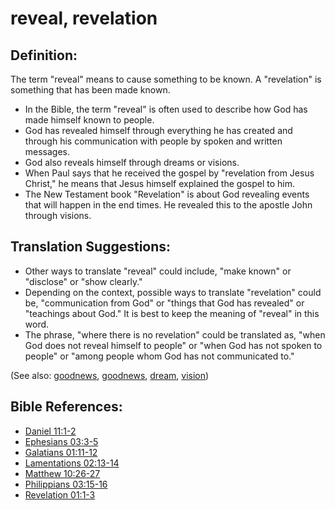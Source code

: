 # reveal, revelation #

## Definition: ##

The term "reveal" means to cause something to be known. A "revelation" is something that has been made known.

* In the Bible, the term "reveal" is often used to describe how God has made himself known to people.
* God has revealed himself through everything he has created and through his communication with people by spoken and written messages.
* God also reveals himself through dreams or visions.
* When Paul says that he received the gospel by "revelation from Jesus Christ," he means that Jesus himself explained the gospel to him.
* The New Testament book "Revelation" is about God revealing events that will happen in the end times. He revealed this to the apostle John through visions.

## Translation Suggestions: ##

* Other ways to translate "reveal" could include, "make known" or "disclose" or "show clearly."
* Depending on the context, possible ways to translate "revelation" could be, "communication from God" or "things that God has revealed" or "teachings about God." It is best to keep the meaning of "reveal" in this word.
* The phrase, "where there is no revelation" could be translated as, "when God does not reveal himself to people" or "when God has not spoken to people" or "among people whom God has not communicated to."

(See also: [goodnews](../kt/goodnews.md), [goodnews](../kt/goodnews.md), [dream](../other/dream.md), [vision](../other/vision.md))

## Bible References: ##

* [Daniel 11:1-2](https://door43.org/en/bible/notes/dan/11/01)
* [Ephesians 03:3-5](https://door43.org/en/bible/notes/eph/03/03)
* [Galatians 01:11-12](https://door43.org/en/bible/notes/gal/01/11)
* [Lamentations 02:13-14](https://door43.org/en/bible/notes/lam/02/13)
* [Matthew 10:26-27](https://door43.org/en/bible/notes/mat/10/26)
* [Philippians 03:15-16](https://door43.org/en/bible/notes/php/03/15)
* [Revelation 01:1-3](https://door43.org/en/bible/notes/rev/01/01)

